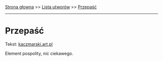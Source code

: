 [Strona głowna](../index.md) >> [Lista utworów](../list.md) >> [Przepaść](484.md)

---

# Przepaść

Tekst: [kaczmarski.art.pl](https://www.kaczmarski.art.pl/tworczosc/wiersze/przepasc/)

Element pospolity, nic ciekawego.